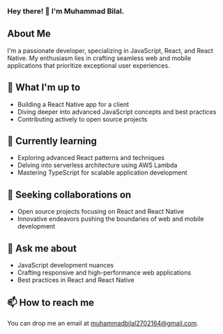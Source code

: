 <!-- Dark Theme -->
### Hey there! 👋 I'm Muhammad Bilal.

<!--
**001mbilal/001mbilal** is a ✨ _special_ ✨ repository because its `README.md` (this file) appears on your GitHub profile.
-->

## About Me

I'm a passionate developer, specializing in JavaScript, React, and React Native. My enthusiasm lies in crafting seamless web and mobile applications that prioritize exceptional user experiences.

## 🔭 What I'm up to

- Building a React Native app for a client
- Diving deeper into advanced JavaScript concepts and best practices
- Contributing actively to open source projects

## 🌱 Currently learning

- Exploring advanced React patterns and techniques
- Delving into serverless architecture using AWS Lambda
- Mastering TypeScript for scalable application development

## 👯 Seeking collaborations on

- Open source projects focusing on React and React Native
- Innovative endeavors pushing the boundaries of web and mobile development

## 💬 Ask me about

- JavaScript development nuances
- Crafting responsive and high-performance web applications
- Best practices in React and React Native

## 📫 How to reach me

You can drop me an email at [muhammadbilal2702164@gmail.com](mailto:mbilalsheikh.dev@gmail.com).

<!-- Consider adding any additional information or personal touch you'd like here! -->
